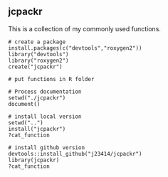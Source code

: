 jcpackr
--
This is a collection of my commonly used functions.

```
# create a package
install.packages(c("devtools","roxygen2"))
library("devtools")
library("roxygen2")
create("jcpackr")

# put functions in R folder

# Process documentation
setwd("./jcpackr")
document()

# install local version
setwd("..")
install("jcpackr")
?cat_function

# install github version
devtools::install_github("j23414/jcpackr")
library(jcpackr)
?cat_function
```
